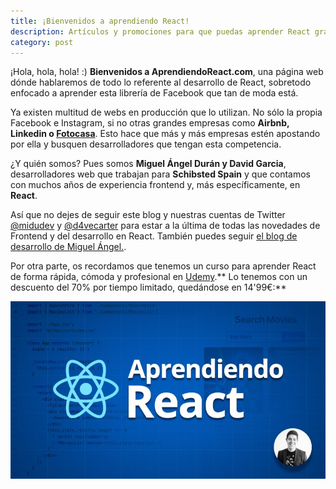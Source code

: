 ```yaml
---
title: ¡Bienvenidos a aprendiendo React!
description: Artículos y promociones para que puedas aprender React gracias a desarrolladores con años de experiencia en el sector.
category: post
---
```


¡Hola, hola, hola! :) **Bienvenidos a AprendiendoReact.com**, una página web dónde hablaremos de todo lo referente al desarrollo de React, sobretodo enfocado a aprender esta librería de Facebook que tan de moda está.

Ya existen multitud de webs en producción que lo utilizan. No sólo la propia Facebook e Instagram, si no otras grandes empresas como **Airbnb, Linkedin o [Fotocasa](https://www.fotocasa.es)**. Esto hace que más y más empresas estén apostando por ella y busquen desarrolladores que tengan esta competencia.

¿Y quién somos? Pues somos **Miguel Ángel Durán y David Garcia**, desarrolladores web que trabajan para **Schibsted Spain** y que contamos con muchos  años de experiencia frontend y, más específicamente, en **React**.

Así que no dejes de seguir este blog y nuestras cuentas de Twitter [@midudev](https://twitter.com/midudev) y [@d4vecarter](https://twitter.com/d4vecarter) para estar a la última de todas las novedades de Frontend y del desarrollo en React. También puedes seguir [el blog de desarrollo de Miguel Ángel.](http://midudev.com).

Por otra parte, os recordamos que tenemos un curso para aprender React de forma rápida, cómoda y profesional en [Udemy](https://www.udemy.com/aprendiendo-react/?couponCode=APR_REACT_WEB).** Lo tenemos con un descuento del 70% por tiempo limitado, quedándose en 14'99€:**

[![Curso de Aprendiendo React](/static/aprendiendo-react.jpg)](https://www.udemy.com/aprendiendo-react/?couponCode=APR_REACT_WEB)
